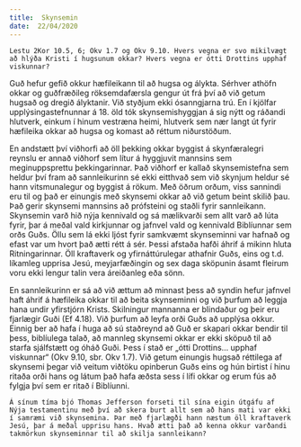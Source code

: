 ```yaml
---
title:  Skynsemin
date:  22/04/2020
---
```


`Lestu 2Kor 10.5, 6; Okv 1.7 og Okv 9.10. Hvers vegna er svo mikilvægt að hlýða Kristi í hugsunum okkar? Hvers vegna er ótti Drottins upphaf viskunnar?`

Guð hefur gefið okkur hæfileikann til að hugsa og álykta. Sérhver athöfn okkar og guðfræðileg röksemdafærsla gengur út frá því að við getum hugsað og dregið ályktanir. Við styðjum ekki ósanngjarna trú. En í kjölfar upplýsingastefnunnar á 18. öld tók skynsemishyggjan á sig nýtt og ráðandi hlutverk, einkum í hinum vestræna heimi, hlutverk sem nær langt út fyrir hæfileika okkar að hugsa og komast að réttum niðurstöðum.

En andstætt því viðhorfi að öll þekking okkar byggist á skynfæralegri reynslu er annað viðhorf sem lítur á hyggjuvit mannsins sem meginuppsprettu þekkingarinnar. Það viðhorf er kallað skynsemistefna sem heldur því fram að sannleikurinn sé ekki eitthvað sem við skynjum heldur sé hann vitsmunalegur og byggist á rökum. Með öðrum orðum, viss sannindi eru til og það er einungis með skynsemi okkar að við getum beint skilið þau. Það gerir skynsemi mannsins að prófsteini og staðli fyrir sannleikann. Skynsemin varð hið nýja kennivald og sá mælikvarði sem allt varð að lúta fyrir, þar á meðal vald kirkjunnar og jafnvel vald og kennivald Biblíunnar sem orðs Guðs. Öllu sem lá ekki ljóst fyrir samkvæmt skynseminni var hafnað og efast var um hvort það ætti rétt á sér. Þessi afstaða hafði áhrif á mikinn hluta Ritningarinnar. Öll kraftaverk og yfirnáttúrulegar athafnir Guðs, eins og t.d. líkamleg upprisa Jesú, meyjarfæðingin og sex daga sköpunin ásamt fleirum voru ekki lengur talin vera áreiðanleg eða sönn.

En sannleikurinn er sá að við ættum að minnast þess að syndin hefur jafnvel haft áhrif á hæfileika okkar til að beita skynseminni og við þurfum að leggja hana undir yfirstjórn Krists. Skilningur mannanna er blindaður og þeir eru fjarlægir Guði (Ef 4.18). Við þurfum að leyfa orði Guðs að upplýsa okkur. Einnig ber að hafa í huga að sú staðreynd að Guð er skapari okkar bendir til þess, biblíulega talað, að mannleg skynsemi okkar er ekki sköpuð til að starfa sjálfstætt og óháð Guði. Þess í stað er „ótti Drottins… upphaf viskunnar“ (Okv 9.10, sbr. Okv 1.7). Við getum einungis hugsað réttilega af skynsemi þegar við veitum viðtöku opinberun Guðs eins og hún birtist í hinu ritaða orði hans og látum það hafa æðsta sess í lífi okkar og erum fús að fylgja því sem er ritað í Biblíunni.

`Á sínum tíma bjó Thomas Jefferson forseti til sína eigin útgáfu af Nýja testamentinu með því að skera burt allt sem að hans mati var ekki í samræmi við skynsemina. Þar með fjarlægði hann næstum öll kraftaverk Jesú, þar á meðal upprisu hans. Hvað ætti það að kenna okkur varðandi takmörkun skynseminnar til að skilja sannleikann?`